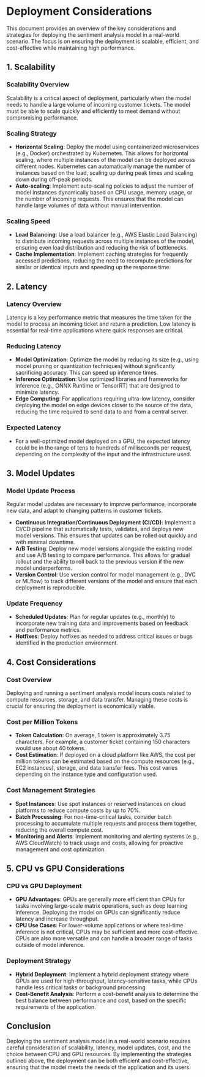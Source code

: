 # Deployment Considerations

This document provides an overview of the key considerations and strategies for deploying the sentiment analysis model in a real-world scenario. The focus is on ensuring the deployment is scalable, efficient, and cost-effective while maintaining high performance.

## 1. Scalability

### Scalability Overview

Scalability is a critical aspect of deployment, particularly when the model needs to handle a large volume of incoming customer tickets. The model must be able to scale quickly and efficiently to meet demand without compromising performance.

### Scaling Strategy

- **Horizontal Scaling**: Deploy the model using containerized microservices (e.g., Docker) orchestrated by Kubernetes. This allows for horizontal scaling, where multiple instances of the model can be deployed across different nodes. Kubernetes can automatically manage the number of instances based on the load, scaling up during peak times and scaling down during off-peak periods.
- **Auto-scaling**: Implement auto-scaling policies to adjust the number of model instances dynamically based on CPU usage, memory usage, or the number of incoming requests. This ensures that the model can handle large volumes of data without manual intervention.

### Scaling Speed

- **Load Balancing**: Use a load balancer (e.g., AWS Elastic Load Balancing) to distribute incoming requests across multiple instances of the model, ensuring even load distribution and reducing the risk of bottlenecks.
- **Cache Implementation**: Implement caching strategies for frequently accessed predictions, reducing the need to recompute predictions for similar or identical inputs and speeding up the response time.

## 2. Latency

### Latency Overview

Latency is a key performance metric that measures the time taken for the model to process an incoming ticket and return a prediction. Low latency is essential for real-time applications where quick responses are critical.

### Reducing Latency

- **Model Optimization**: Optimize the model by reducing its size (e.g., using model pruning or quantization techniques) without significantly sacrificing accuracy. This can speed up inference times.
- **Inference Optimization**: Use optimized libraries and frameworks for inference (e.g., ONNX Runtime or TensorRT) that are designed to minimize latency.
- **Edge Computing**: For applications requiring ultra-low latency, consider deploying the model on edge devices closer to the source of the data, reducing the time required to send data to and from a central server.

### Expected Latency

- For a well-optimized model deployed on a GPU, the expected latency could be in the range of tens to hundreds of milliseconds per request, depending on the complexity of the input and the infrastructure used.

## 3. Model Updates

### Model Update Process

Regular model updates are necessary to improve performance, incorporate new data, and adapt to changing patterns in customer tickets.

- **Continuous Integration/Continuous Deployment (CI/CD)**: Implement a CI/CD pipeline that automatically tests, validates, and deploys new model versions. This ensures that updates can be rolled out quickly and with minimal downtime.
- **A/B Testing**: Deploy new model versions alongside the existing model and use A/B testing to compare performance. This allows for gradual rollout and the ability to roll back to the previous version if the new model underperforms.
- **Version Control**: Use version control for model management (e.g., DVC or MLflow) to track different versions of the model and ensure that each deployment is reproducible.

### Update Frequency

- **Scheduled Updates**: Plan for regular updates (e.g., monthly) to incorporate new training data and improvements based on feedback and performance metrics.
- **Hotfixes**: Deploy hotfixes as needed to address critical issues or bugs identified in the production environment.

## 4. Cost Considerations

### Cost Overview

Deploying and running a sentiment analysis model incurs costs related to compute resources, storage, and data transfer. Managing these costs is crucial for ensuring the deployment is economically viable.

### Cost per Million Tokens

- **Token Calculation**: On average, 1 token is approximately 3.75 characters. For example, a customer ticket containing 150 characters would use about 40 tokens.
- **Cost Estimation**: If deployed on a cloud platform like AWS, the cost per million tokens can be estimated based on the compute resources (e.g., EC2 instances), storage, and data transfer fees. This cost varies depending on the instance type and configuration used.

### Cost Management Strategies

- **Spot Instances**: Use spot instances or reserved instances on cloud platforms to reduce compute costs by up to 70%.
- **Batch Processing**: For non-time-critical tasks, consider batch processing to accumulate multiple requests and process them together, reducing the overall compute cost.
- **Monitoring and Alerts**: Implement monitoring and alerting systems (e.g., AWS CloudWatch) to track usage and costs, allowing for proactive management and cost optimization.

## 5. CPU vs GPU Considerations

### CPU vs GPU Deployment

- **GPU Advantages**: GPUs are generally more efficient than CPUs for tasks involving large-scale matrix operations, such as deep learning inference. Deploying the model on GPUs can significantly reduce latency and increase throughput.
- **CPU Use Cases**: For lower-volume applications or where real-time inference is not critical, CPUs may be sufficient and more cost-effective. CPUs are also more versatile and can handle a broader range of tasks outside of model inference.

### Deployment Strategy

- **Hybrid Deployment**: Implement a hybrid deployment strategy where GPUs are used for high-throughput, latency-sensitive tasks, while CPUs handle less critical tasks or background processing.
- **Cost-Benefit Analysis**: Perform a cost-benefit analysis to determine the best balance between performance and cost, based on the specific requirements of the application.

## Conclusion

Deploying the sentiment analysis model in a real-world scenario requires careful consideration of scalability, latency, model updates, cost, and the choice between CPU and GPU resources. By implementing the strategies outlined above, the deployment can be both efficient and cost-effective, ensuring that the model meets the needs of the application and its users.

